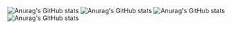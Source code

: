![Anurag's GitHub stats](https://github-readme-stats.vercel.app/api?username=futirstanjo) ![Anurag's GitHub stats](https://github-readme-stats.vercel.app/api?username=futirstanjo&count_private=true)
![Anurag's GitHub stats](https://github-readme-stats.vercel.app/api?username=futirstanjo&hide=contribs,prs) ![Anurag's GitHub stats](https://github-readme-stats.vercel.app/api?username=futirstanjo&show_icons=true)

<!--
**futirstanjo/futirstanjo** is a ✨ _special_ ✨ repository because its `README.md` (this file) appears on your GitHub profile.

Here are some ideas to get you started:

- 🔭 I’m currently working on ...
- 🌱 I’m currently learning ...
- 👯 I’m looking to collaborate on ...
- 🤔 I’m looking for help with ...
- 💬 Ask me about ...
- 📫 How to reach me: ...
- 😄 Pronouns: ...
- ⚡ Fun fact: ...
-->
